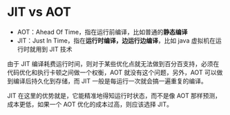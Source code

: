 # JIT vs AOT

- AOT：Ahead Of Time，指在运行前编译，比如普通的**静态编译**
- JIT：Just In Time，指在**运行时编译，边运行边编译**，比如 java 虚拟机在运行时就用到 JIT 技术

由于 JIT 编译耗费运行时间，则对于某些优化点就无法做到百分百支持，必须在代码优化和执行卡顿之间做一个权衡，AOT 就没有这个问题，另外，AOT 可以做到编译后持久化到存储，而 JIT 一般是每运行一次就会搞一遍重复的编译。

JIT 在这里的优势就是，它能精准地得知运行时状态，而不是像 AOT 那样预测，成本更低，如果一个 AOT 优化的成本过高，则应该选择 JIT。
